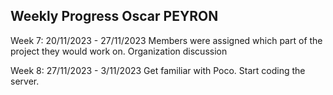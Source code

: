 Weekly Progress Oscar PEYRON 
-----------------------------

Week 7: 20/11/2023 - 27/11/2023 
Members were assigned which part of the project they would work on. 
Organization discussion 

Week 8: 27/11/2023 - 3/11/2023 
Get familiar with Poco. Start coding  the server. 




